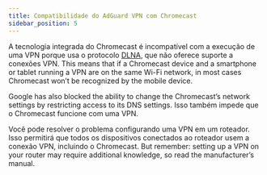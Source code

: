 ```yaml
---
title: Compatibilidade do AdGuard VPN com Chromecast
sidebar_position: 5
---
```


A tecnologia integrada do Chromecast é incompatível com a execução de uma VPN porque usa o protocolo [DLNA](https://en.wikipedia.org/wiki/Digital_Living_Network_Alliance), que não oferece suporte a conexões VPN. This means that if a Chromecast device and a smartphone or tablet running a VPN are on the same Wi-Fi network, in most cases Chromecast won’t be recognized by the mobile device.

Google has also blocked the ability to change the Chromecast’s network settings by restricting access to its DNS settings. Isso também impede que o Chromecast funcione com uma VPN.

Você pode resolver o problema configurando uma VPN em um roteador. Isso permitirá que todos os dispositivos conectados ao roteador usem a conexão VPN, incluindo o Chromecast. But remember: setting up a VPN on your router may require additional knowledge, so read the manufacturer’s manual.
